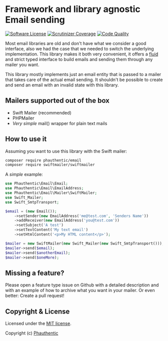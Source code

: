 # Framework and library agnostic Email sending

[![Software License](https://img.shields.io/badge/license-MIT-brightgreen.svg?style=flat-square)](LICENSE)
[![Scrutinizer Coverage](https://img.shields.io/scrutinizer/coverage/g/Phauthentic/email/master.svg?style=flat-square)](https://scrutinizer-ci.com/g/Phauthentic/email/)
[![Code Quality](https://img.shields.io/scrutinizer/g/Phauthentic/email/master.svg?style=flat-square)](https://scrutinizer-ci.com/g/Phauthentic/email/)

Most email libraries are old and don't have what we consider a good interface, also we had the case that we needed to switch the underlying implementation. This library makes it both very convenient, it offers a [fluid](https://en.wikipedia.org/wiki/Fluent_interface) and strict typed interface to build emails and sending them through any mailer you want.

This library mostly implements just an email entity that is passed to a mailer that takes care of the actual email sending. It shouldn't be possible to create and send an email with an invalid state with this library.

## Mailers supported out of the box

* Swift Mailer (recommended)
* PHPMailer
* *Very simple* mail() wrapper for plain text mails

## How to use it

Assuming you want to use this library with the Swift mailer:

```sh
composer require phauthentic/email
composer require swiftmailer/swiftmailer
```

A *simple* example:

```php
use Phauthentic\Email\Email;
use Phauthentic\Email\EmailAddress;
use Phauthentic\Email\Mailer\SwiftMailer;
use Swift_Mailer;
use Swift_SmtpTransport;

$email = (new Email());
    ->setSender(new EmailAddress('me@test.com', 'Senders Name'))
    ->addReceiver(new EmailAddress('you@test.com'))
    ->setSubject('A test')
    ->setTextContent('My text email')
    ->setHtmlContent('<p>My HTML content</p>');

$mailer = new SwiftMailer(new Swift_Mailer(new Swift_SmtpTransport()));
$mailer->send($email);
$mailer->send($anotherEmail);
$mailer->send($oneMore);
```

## Missing a feature?

Please open a feature type issue on Github with a detailed description and with an example of how to archive what you want in your mailer. Or even better: Create a pull request!

## Copyright & License

Licensed under the [MIT license](LICENSE.txt).

Copyright (c) [Phauthentic](https://github.com/Phauthentic)
